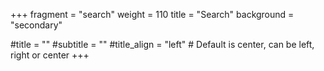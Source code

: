 +++
fragment = "search"
weight = 110
title = "Search"
background = "secondary"

#title = ""
#subtitle = ""
#title_align = "left" # Default is center, can be left, right or center
+++
